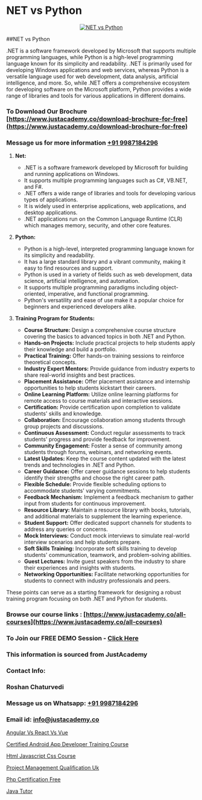 # NET vs Python

<p align="center">
  <a href="https://justacademy.co/course-detail/python-training">
    <img src="https://justacademy.co/storage2/course_image/1709713400_course_image.webp" alt="NET vs Python">
  </a>
</p>
##NET vs Python

.NET is a software framework developed by Microsoft that supports multiple programming languages, while Python is a high-level programming language known for its simplicity and readability. .NET is primarily used for developing Windows applications and web services, whereas Python is a versatile language used for web development, data analysis, artificial intelligence, and more. So, while .NET offers a comprehensive ecosystem for developing software on the Microsoft platform, Python provides a wide range of libraries and tools for various applications in different domains.
### To Download Our Brochure [https://www.justacademy.co/download-brochure-for-free](https://www.justacademy.co/download-brochure-for-free)
### Message us for more information [+91 9987184296](https://api.whatsapp.com/send?phone=919987184296)
1) **Net:**
   - .NET is a software framework developed by Microsoft for building and running applications on Windows.
   - It supports multiple programming languages such as C#, VB.NET, and F#.
   - .NET offers a wide range of libraries and tools for developing various types of applications.
   - It is widely used in enterprise applications, web applications, and desktop applications.
   - .NET applications run on the Common Language Runtime (CLR) which manages memory, security, and other core features.
  
2) **Python:**
   - Python is a high-level, interpreted programming language known for its simplicity and readability.
   - It has a large standard library and a vibrant community, making it easy to find resources and support.
   - Python is used in a variety of fields such as web development, data science, artificial intelligence, and automation.
   - It supports multiple programming paradigms including object-oriented, imperative, and functional programming.
   - Python's versatility and ease of use make it a popular choice for beginners and experienced developers alike.

3) **Training Program for Students:**
   - **Course Structure:** Design a comprehensive course structure covering the basics to advanced topics in both .NET and Python.
   - **Hands-on Projects:** Include practical projects to help students apply their knowledge and build a portfolio.
   - **Practical Training:** Offer hands-on training sessions to reinforce theoretical concepts.
   - **Industry Expert Mentors:** Provide guidance from industry experts to share real-world insights and best practices.
   - **Placement Assistance:** Offer placement assistance and internship opportunities to help students kickstart their careers.
   - **Online Learning Platform:** Utilize online learning platforms for remote access to course materials and interactive sessions.
   - **Certification:** Provide certification upon completion to validate students' skills and knowledge.
   - **Collaboration:** Encourage collaboration among students through group projects and discussions.
   - **Continuous Assessment:** Conduct regular assessments to track students' progress and provide feedback for improvement.
   - **Community Engagement:** Foster a sense of community among students through forums, webinars, and networking events.
   - **Latest Updates:** Keep the course content updated with the latest trends and technologies in .NET and Python.
   - **Career Guidance:** Offer career guidance sessions to help students identify their strengths and choose the right career path.
   - **Flexible Schedule:** Provide flexible scheduling options to accommodate students' varying commitments.
   - **Feedback Mechanism:** Implement a feedback mechanism to gather input from students for continuous improvement.
   - **Resource Library:** Maintain a resource library with books, tutorials, and additional materials to supplement the learning experience.
   - **Student Support:** Offer dedicated support channels for students to address any queries or concerns.
   - **Mock Interviews:** Conduct mock interviews to simulate real-world interview scenarios and help students prepare.
   - **Soft Skills Training:** Incorporate soft skills training to develop students' communication, teamwork, and problem-solving abilities.
   - **Guest Lectures:** Invite guest speakers from the industry to share their experiences and insights with students.
   - **Networking Opportunities:** Facilitate networking opportunities for students to connect with industry professionals and peers.
  
These points can serve as a starting framework for designing a robust training program focusing on both .NET and Python for students.

### Browse our course links : [https://www.justacademy.co/all-courses](https://www.justacademy.co/all-courses) 
### To Join our FREE DEMO Session - [Click Here](https://www.justacademy.co/register-for-course-demo)


### This information is sourced from JustAcademy
### Contact Info:
### Roshan Chaturvedi
### Message us on Whatsapp: [+91 9987184296](https://api.whatsapp.com/send?phone=919987184296)
### Email id: [info@justacademy.co](mailto:info@justacademy.co)
                
[Angular Vs React Vs Vue](https://www.linkedin.com/pulse/angular-vs-react-vue-justacademy-chennai-ovlqc?trackingId=pLHwinEvP8Qz4K5PPBSCFA%3D%3D&lipi=urn%3Ali%3Apage%3Ad_flagship3_company_admin%3BjPw0ei4cQfe0InHd%2FK206Q%3D%3D)

[Certified Android App Developer Training Course](https://www.linkedin.com/pulse/certified-android-app-developer-training-course-ctrhc/)

[Html Javascript Css Course](https://medium.com/@abhidnya.1068/html-javascript-css-course-11ab6018a86a)

[Project Management Qualification Uk](https://medium.com/@ranemanish460/project-management-qualification-uk-8313ffc93461)

[Php Certification Free](https://justacademyin.github.io/justacademy/php-certification-free)

[Java Tutor](https://justacademyin.github.io/justacademy/java-tutor)

